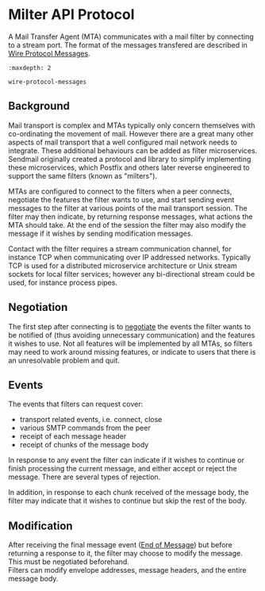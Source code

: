Milter API Protocol
===================

A Mail Transfer Agent (MTA) communicates with a mail filter by connecting to a stream port.
The format of the messages transfered are described in 
[Wire Protocol Messages](wire-protocol-messages.md).

```{toctree}
:maxdepth: 2

wire-protocol-messages
```

Background
----------

Mail transport is complex and MTAs typically only concern themselves with co-ordinating the 
movement of mail.  However there are a great many other aspects of mail transport that 
a well configured mail network needs to integrate.  These additional behaviours can be added 
as filter microservices.  Sendmail originally created a protocol and library to simplify 
implementing these microservices, which Postfix and others later reverse engineered to 
support the same filters (known as "milters").

MTAs are configured to connect to the filters when a peer connects, negotiate the features 
the filter wants to use, and start sending event messages to the filter at various points of 
the mail transport session.  The filter may then indicate, by returning response messages, 
what actions the MTA should take.  At the end of the session the filter may also modify the 
message if it wishes by sending modification messages.

Contact with the filter requires a stream communication channel, for instance TCP when 
communicating over IP addressed networks.  Typically TCP is used for a distributed 
microservice architecture or Unix stream sockets for local filter services; however any 
bi-directional stream could be used, for instance process pipes.


Negotiation
-----------

The first step after connecting is to [negotiate](wire-protocol-messages.md#negotiate) the 
events the filter wants to be notified of (thus avoiding unnecessary communication) and the 
features it wishes to use.  Not all features will be implemented by all MTAs, so filters may 
need to work around missing features, or indicate to users that there is an unresolvable 
problem and quit.


Events
------

The events that filters can request cover:

- transport related events, i.e. connect, close
- various SMTP commands from the peer
- receipt of each message header
- receipt of chunks of the message body

In response to any event the filter can indicate if it wishes to continue or finish 
processing the current message, and either accept or reject the message.  There are several 
types of rejection.

In addition, in response to each chunk received of the message body, the filter may indicate 
that it wishes to continue but skip the rest of the body.


Modification
------------

After receiving the final message event 
([End of Message](wire-protocol-messages.md#end-of-message)) but before returning a response 
to it, the filter may choose to modify the message.  This must be negotiated beforehand.  
Filters can modify envelope addresses, message headers, and the entire message body.
